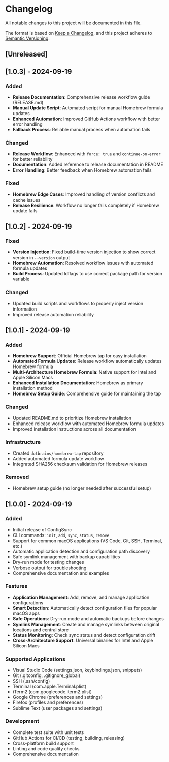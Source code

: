 # Changelog

All notable changes to this project will be documented in this file.

The format is based on [Keep a Changelog](https://keepachangelog.com/en/1.0.0/),
and this project adheres to [Semantic Versioning](https://semver.org/spec/v2.0.0.html).

## [Unreleased]

## [1.0.3] - 2024-09-19

### Added
- **Release Documentation**: Comprehensive release workflow guide (RELEASE.md)
- **Manual Update Script**: Automated script for manual Homebrew formula updates
- **Enhanced Automation**: Improved GitHub Actions workflow with better error handling
- **Fallback Process**: Reliable manual process when automation fails

### Changed
- **Release Workflow**: Enhanced with `force: true` and `continue-on-error` for better reliability
- **Documentation**: Added reference to release documentation in README
- **Error Handling**: Better feedback when Homebrew automation fails

### Fixed
- **Homebrew Edge Cases**: Improved handling of version conflicts and cache issues
- **Release Resilience**: Workflow no longer fails completely if Homebrew update fails

## [1.0.2] - 2024-09-19

### Fixed
- **Version Injection**: Fixed build-time version injection to show correct version in `--version` output
- **Homebrew Automation**: Resolved workflow issues with automated formula updates
- **Build Process**: Updated ldflags to use correct package path for version variable

### Changed
- Updated build scripts and workflows to properly inject version information
- Improved release automation reliability

## [1.0.1] - 2024-09-19

### Added
- **Homebrew Support**: Official Homebrew tap for easy installation
- **Automated Formula Updates**: Release workflow automatically updates Homebrew formula
- **Multi-Architecture Homebrew Formula**: Native support for Intel and Apple Silicon Macs
- **Enhanced Installation Documentation**: Homebrew as primary installation method
- **Homebrew Setup Guide**: Comprehensive guide for maintaining the tap

### Changed
- Updated README.md to prioritize Homebrew installation
- Enhanced release workflow with automated Homebrew formula updates
- Improved installation instructions across all documentation

### Infrastructure
- Created `dotbrains/homebrew-tap` repository
- Added automated formula update workflow
- Integrated SHA256 checksum validation for Homebrew releases

### Removed
- Homebrew setup guide (no longer needed after successful setup)

## [1.0.0] - 2024-09-19

### Added
- Initial release of ConfigSync
- CLI commands: `init`, `add`, `sync`, `status`, `remove`
- Support for common macOS applications (VS Code, Git, SSH, Terminal, etc.)
- Automatic application detection and configuration path discovery
- Safe symlink management with backup capabilities
- Dry-run mode for testing changes
- Verbose output for troubleshooting
- Comprehensive documentation and examples

### Features
- **Application Management**: Add, remove, and manage application configurations
- **Smart Detection**: Automatically detect configuration files for popular macOS apps
- **Safe Operations**: Dry-run mode and automatic backups before changes
- **Symlink Management**: Create and manage symlinks between original locations and central store
- **Status Monitoring**: Check sync status and detect configuration drift
- **Cross-Architecture Support**: Universal binaries for Intel and Apple Silicon Macs

### Supported Applications
- Visual Studio Code (settings.json, keybindings.json, snippets)
- Git (.gitconfig, .gitignore_global)
- SSH (.ssh/config)
- Terminal (com.apple.Terminal.plist)
- iTerm2 (com.googlecode.iterm2.plist)
- Google Chrome (preferences and settings)
- Firefox (profiles and preferences)
- Sublime Text (user packages and settings)

### Development
- Complete test suite with unit tests
- GitHub Actions for CI/CD (testing, building, releasing)
- Cross-platform build support
- Linting and code quality checks
- Comprehensive documentation
